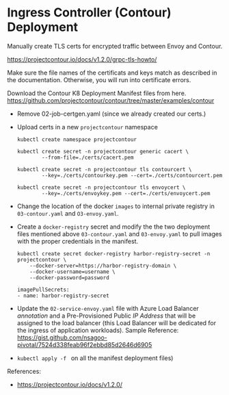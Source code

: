 # Ingress Controller (Contour) Deployment

Manually create TLS certs for encrypted traffic between Envoy and Contour.

https://projectcontour.io/docs/v1.2.0/grpc-tls-howto/

Make sure the file names of the certificats and keys match as described in the documentation. Otherwise, you will run into certificate errors.

Download the Contour K8 Deployment Manifest files from here.
https://github.com/projectcontour/contour/tree/master/examples/contour
- Remove 02-job-certgen.yaml (since we already created our certs.)

- Upload certs in a new `projectcontour` namespace

    ```
    kubectl create namespace projectcontour

    kubectl create secret -n projectcontour generic cacert \
            --from-file=./certs/cacert.pem

    kubectl create secret -n projectcontour tls contourcert \
            --key=./certs/contourkey.pem --cert=./certs/contourcert.pem

    kubectl create secret -n projectcontour tls envoycert \
            --key=./certs/envoykey.pem --cert=./certs/envoycert.pem
    ```

- Change the location of the docker `images` to internal private registry in `03-contour.yaml` and `O3-envoy.yaml`.

- Create a `docker-registry` secret and modify the the two deployment files mentioned above `03-contour.yaml` and `03-envoy.yaml` to pull images with the proper credentials in the manifest.

    ```
    kubectl create secret docker-registry harbor-registry-secret -n projectcontour \
        --docker-server=https://harbor-registry-domain \
        --docker-username=username \
        --docker-password=password
    ```

  ```
  imagePullSecrets:
  - name: harbor-registry-secret
  ```

- Update the `02-service-envoy.yaml` file with Azure Load Balancer *annotation* and a Pre-Provisioned Public *IP Address* that will be assigned to the load balancer (this Load Balancer will be dedicated for the ingress of application workloads). Sample Reference: https://gist.github.com/nsagoo-pivotal/7524d338feab96f2ebbd85d2646d6905

- `kubectl apply -f ` on all the manifest deployment files)

References:
- https://projectcontour.io/docs/v1.2.0/
